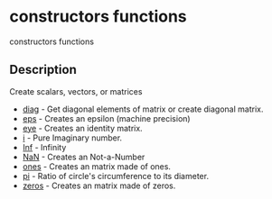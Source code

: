 # constructors functions

constructors functions

## Description

Create scalars, vectors, or matrices

- [diag](diag.md) - Get diagonal elements of matrix or create diagonal matrix.
- [eps](eps.md) - Creates an epsilon (machine precision)
- [eye](eye.md) - Creates an identity matrix.
- [i](i.md) - Pure Imaginary number.
- [Inf](Inf.md) - Infinity
- [NaN](NaN.md) - Creates an Not-a-Number
- [ones](ones.md) - Creates an matrix made of ones.
- [pi](pi.md) - Ratio of circle's circumference to its diameter.
- [zeros](zeros.md) - Creates an matrix made of zeros.
